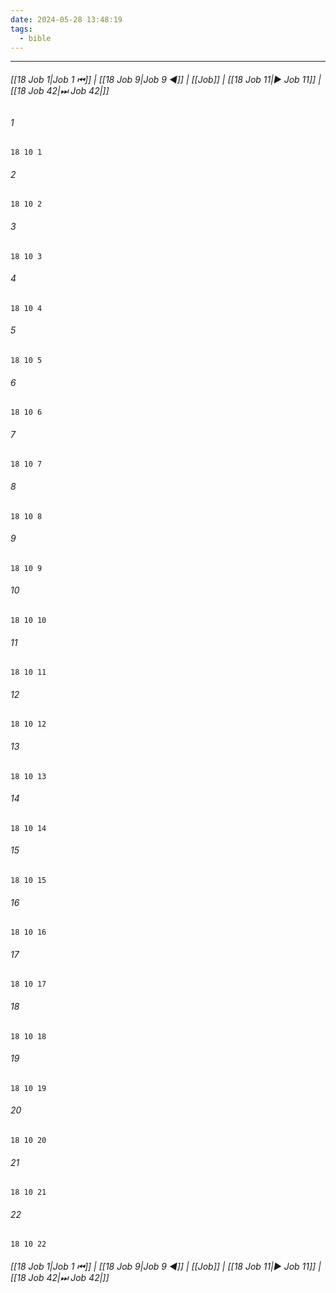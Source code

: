 ```yaml
---
date: 2024-05-28 13:48:19
tags:
  - bible
---
```

___

###### [[18 Job 1|Job 1 ⏮]] | [[18 Job 9|Job 9 ◀]] | [[Job]] | [[18 Job 11|▶ Job 11]] | [[18 Job 42|⏭ Job 42|]]

###### 1
``` verse
18 10 1 
```
###### 2
``` verse
18 10 2 
```
###### 3
``` verse
18 10 3 
```
###### 4
``` verse
18 10 4 
```
###### 5
``` verse
18 10 5 
```
###### 6
``` verse
18 10 6 
```
###### 7
``` verse
18 10 7 
```
###### 8
``` verse
18 10 8 
```
###### 9
``` verse
18 10 9 
```
###### 10
``` verse
18 10 10 
```
###### 11
``` verse
18 10 11 
```
###### 12
``` verse
18 10 12 
```
###### 13
``` verse
18 10 13 
```
###### 14
``` verse
18 10 14 
```
###### 15
``` verse
18 10 15 
```
###### 16
``` verse
18 10 16 
```
###### 17
``` verse
18 10 17 
```
###### 18
``` verse
18 10 18 
```
###### 19
``` verse
18 10 19 
```
###### 20
``` verse
18 10 20 
```
###### 21
``` verse
18 10 21 
```
###### 22
``` verse
18 10 22 
```

###### [[18 Job 1|Job 1 ⏮]] | [[18 Job 9|Job 9 ◀]] | [[Job]] | [[18 Job 11|▶ Job 11]] | [[18 Job 42|⏭ Job 42|]]

